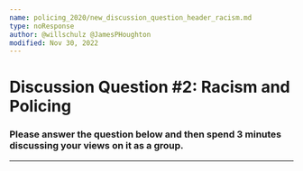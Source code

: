 ```yaml
---
name: policing_2020/new_discussion_question_header_racism.md
type: noResponse
author: @willschulz @JamesPHoughton
modified: Nov 30, 2022
---
```


# Discussion Question #2: Racism and Policing

### Please answer the question below and then spend 3 minutes discussing your views on it as a group.

---
